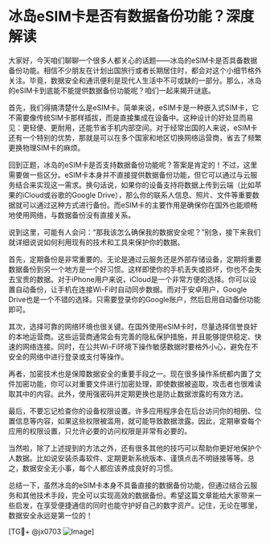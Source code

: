 # 冰岛eSIM卡是否有数据备份功能？深度解读

大家好，今天咱们聊聊一个很多人都关心的话题——冰岛的eSIM卡是否具备数据备份功能。相信不少朋友在计划出国旅行或者长期居住时，都会对这个小细节格外关注。毕竟，数据安全和通讯便利是现代人生活中不可或缺的一部分。那么，冰岛的eSIM卡到底能不能提供数据备份功能呢？咱们一起来揭开谜底。

首先，我们得搞清楚什么是eSIM卡。简单来说，eSIM卡是一种嵌入式SIM卡，它不需要像传统SIM卡那样插拔，而是直接集成在设备中。这种设计的好处显而易见：更轻便、更耐用，还能节省手机内部空间。对于经常出国的人来说，eSIM卡还有一个特别的优势，那就是可以在多个国家和地区切换网络运营商，省去了频繁更换物理SIM卡的麻烦。

回到正题，冰岛的eSIM卡是否支持数据备份功能呢？答案是肯定的！不过，这里需要做一些区分。eSIM卡本身并不直接提供数据备份功能，但它可以通过与云服务结合来实现这一需求。换句话说，如果你的设备支持将数据上传到云端（比如苹果的iCloud或谷歌的Google Drive），那么你的联系人信息、照片、文件等重要数据就可以通过这种方式进行备份。而eSIM卡的主要作用是确保你在国外也能顺畅地使用网络，与数据备份没有直接关系。

说到这里，可能有人会问：“那我该怎么确保我的数据安全呢？”别急，接下来我们就详细说说如何利用现有的技术和工具来保护你的数据。

首先，定期备份是非常重要的。无论是通过云服务还是外部存储设备，定期将重要数据备份到另一个地方是一个好习惯。这样即使你的手机丢失或损坏，你也不会失去宝贵的数据。对于iPhone用户来说，iCloud是一个非常方便的选择。你可以设置自动备份，让手机在连接Wi-Fi时自动同步数据。而对于安卓用户，Google Drive也是一个不错的选择。只需要登录你的Google账户，然后启用自动备份功能即可。

其次，选择可靠的网络环境也很关键。在国外使用eSIM卡时，尽量选择信誉良好的本地运营商。这些运营商通常会有完善的隐私保护措施，并且能够提供稳定、快速的网络连接。同时，在公共Wi-Fi环境下操作敏感数据时要格外小心，避免在不安全的网络中进行登录或支付等操作。

再者，加密技术也是保障数据安全的重要手段之一。现在很多操作系统都内置了文件加密功能，你可以对重要文件进行加密处理，即使数据被盗取，攻击者也很难读取其中的内容。此外，使用强密码并定期更换也是防止数据泄露的有效方法。

最后，不要忘记检查你的设备权限设置。许多应用程序会在后台访问你的相册、位置信息等内容，如果这些权限被滥用，就可能导致数据泄露。因此，定期审查每个应用的权限设置，只允许必要的访问权限是非常有必要的。

当然啦，除了上述提到的方法之外，还有很多其他的技巧可以帮助你更好地保护个人数据。比如说安装杀毒软件、定期更新系统版本、谨慎点击不明链接等等。总之，数据安全无小事，每个人都应该养成良好的习惯。

总结一下，虽然冰岛的eSIM卡本身不具备直接的数据备份功能，但通过结合云服务和其他技术手段，完全可以实现高效的数据备份。希望这篇文章能给大家带来一些启发，在享受便捷通信的同时也能守护好自己的数字资产。记住，无论在哪里，数据安全永远是第一位的！

[TG💪+ @jx0703 ![Image](https://github.com/user-attachments/assets/dbca1d08-cadb-493c-b0ec-ad6f7a83f270)]
